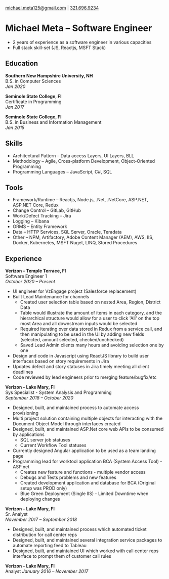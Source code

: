 [michael.meta125@gmail.com](mailto:michael.meta125@gmail.com) | 
[321.696.9234](tel:3216969234)

# Michael Meta &ndash; Software Engineer
- 2 years of experience as a software engineer in various capacities
- Full stack skill-set (JS, Reactjs, MSFT Stack)

## Education
**Southern New Hampshire University, NH**  
B.S. in Computer Sciences   
*Jan 2020*  

**Seminole State College, Fl**  
Certificate in Programming   
*Jan 2017* 

**Seminole State College, Fl**  
B.S. in Business and Information Management  
*Jan 2015*  

## Skills
- Architectural Pattern &ndash; Data access Layers, UI Layers, BLL
- Methodology &ndash; Agile, Cross-platform Development, Object-Oriented Programming
- Programming Languages &ndash; JavaScript, C#, SQL

## Tools
- Framework/Runtime &ndash; Reactjs, Node.js, .Net, .NetCore, ASP.NET, ASP.NET Core, Redux
- Change Control &ndash; GitLab, GitHub
- Work/Defect Tracking &ndash; Jira
- Logging &ndash; Kibana
- ORMS &ndash; Entity Framework
- Data &ndash; HTTP Services, SQL Server, Oracle, Teradata
- Other &ndash; NPM, Artifactory, Adobe Content Manager (AEM), AWS, IIS, Docker, Kubernetes, MSFT Nuget, LINQ, Stored Procedures

## Experience

**Verizon - Temple Terrace, Fl**  
Software Engineer 1  
*October 2020 &ndash; Present*  
- UI engineer for VzEngage project (Salesforce replacement)
- Built Lead Maintenance for channels
  - Created user selection table based on nested Area, Region, District Data
  - Table would illustrate the amount of items in each category, and the hierarchical structure would allow for a user to click 'All' on the top most Area and all downstream inputs would be selected
  - Required iterating over data stored in Redux from a service call, and then manipulating to be used in the UI by adding new fields (selected, amount selected, checked/unchecked)
  - Saved Lead Admin clients many hours and avoiding selection one by one
- Design and code in Javascript using ReactJS library to build user interfaces based on story requirements in Jira
- Updates defect and story statuses in Jira timely meeting all client deadlines
- Code reviewed by lead engineers prior to merging feature/bugfix/etc

**Verizon - Lake Mary, Fl**  
Sys Specialist - System Analysis and Programming  
*September 2018 &ndash; October 2020*  
- Designed, built, and maintained process to automate access provisioning
- Multi project solution containing multiple objects for interacting with the Document Object Model through interfaces created
- Designed, built, and maintained ASP.Net core web APIs to be consumed by applications
  - SQL server job statuses
  - Current Workflow Tool statuses
- Currently designed Angular application to be used as a team landing page
- Programming lead for worktool application BCA (System Access Tool) - ASP.net
  - Creates new feature and functions - multiple vendor access
  - Debugs and Tests problems and new features
  - Created development application and database for BCA (Original setup was PROD only)
  - Blue Green Deployment (Single IIS) - Limited Downtime when deploying changes

**Verizon - Lake Mary, Fl**  
Sr. Analyst  
*November 2017 &ndash; September 2018*  
- Designed, built, and maintained process which automated ticket distribution for call center reps
- Designed, built, and maintained several integration service packages to automate reporting feed to Tableau
- Designed, built, and maintained UI which worked with call center reps interface to prompt them of customer call rules

**Verizon - Lake Mary, Fl**  
Analyst
*January 2016 &ndash; November 2017*  


